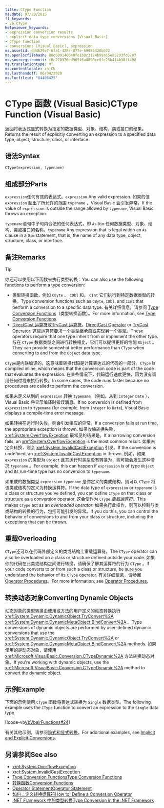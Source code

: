 ```yaml
---
title: CType Function
ms.date: 07/20/2015
f1_keywords:
- vb.CType
helpviewer_keywords:
- expression conversion results
- explicit data type conversions [Visual Basic]
- CType function
- conversions [Visual Basic], expression
ms.assetid: dd4b29e7-6fa1-428c-877e-69955420bb72
ms.openlocfilehash: 88d609146648fe1b0c3124b99a65e85293fc0707
ms.sourcegitcommit: f8c270376ed905f6a8896ce0fe25b4f4b38ff498
ms.translationtype: MT
ms.contentlocale: zh-CN
ms.lasthandoff: 06/04/2020
ms.locfileid: "84406425"
---
```

# <a name="ctype-function-visual-basic"></a><span data-ttu-id="bc939-102">CType 函数 (Visual Basic)</span><span class="sxs-lookup"><span data-stu-id="bc939-102">CType Function (Visual Basic)</span></span>

<span data-ttu-id="bc939-103">返回将表达式显式转换为指定的数据类型、对象、结构、类或接口的结果。</span><span class="sxs-lookup"><span data-stu-id="bc939-103">Returns the result of explicitly converting an expression to a specified data type, object, structure, class, or interface.</span></span>

## <a name="syntax"></a><span data-ttu-id="bc939-104">语法</span><span class="sxs-lookup"><span data-stu-id="bc939-104">Syntax</span></span>

```vb
CType(expression, typename)
```

## <a name="parts"></a><span data-ttu-id="bc939-105">组成部分</span><span class="sxs-lookup"><span data-stu-id="bc939-105">Parts</span></span>

<span data-ttu-id="bc939-106">`expression`任何有效的表达式。</span><span class="sxs-lookup"><span data-stu-id="bc939-106">`expression` Any valid expression.</span></span> <span data-ttu-id="bc939-107">如果的值 `expression` 超出了所允许的范围 `typename` ，Visual Basic 会引发异常。</span><span class="sxs-lookup"><span data-stu-id="bc939-107">If the value of `expression` is outside the range allowed by `typename`, Visual Basic throws an exception.</span></span>

<span data-ttu-id="bc939-108">`typename`语句中子句内合法的任何表达式，即 `As` `Dim` 任何数据类型、对象、结构、类或接口的名称。</span><span class="sxs-lookup"><span data-stu-id="bc939-108">`typename` Any expression that is legal within an `As` clause in a `Dim` statement, that is, the name of any data type, object, structure, class, or interface.</span></span>

## <a name="remarks"></a><span data-ttu-id="bc939-109">备注</span><span class="sxs-lookup"><span data-stu-id="bc939-109">Remarks</span></span>

> [!TIP]
> <span data-ttu-id="bc939-110">你还可以使用以下函数来执行类型转换：</span><span class="sxs-lookup"><span data-stu-id="bc939-110">You can also use the following functions to perform a type conversion:</span></span>
>
> - <span data-ttu-id="bc939-111">类型转换函数，例如 `CByte` 、 `CDbl` 和， `CInt` 它们执行到特定数据类型的转换。</span><span class="sxs-lookup"><span data-stu-id="bc939-111">Type conversion functions such as `CByte`, `CDbl`, and `CInt` that perform a conversion to a specific data type.</span></span> <span data-ttu-id="bc939-112">有关详细信息，请参阅 [Type Conversion Functions](type-conversion-functions.md)（类型转换函数）。</span><span class="sxs-lookup"><span data-stu-id="bc939-112">For more information, see [Type Conversion Functions](type-conversion-functions.md).</span></span>
> - <span data-ttu-id="bc939-113">[DirectCast 运算符](../operators/directcast-operator.md)或[TryCast 运算符](../operators/trycast-operator.md)。</span><span class="sxs-lookup"><span data-stu-id="bc939-113">[DirectCast Operator](../operators/directcast-operator.md) or [TryCast Operator](../operators/trycast-operator.md).</span></span> <span data-ttu-id="bc939-114">这些运算符要求一个类型继承自或实现另一个类型。</span><span class="sxs-lookup"><span data-stu-id="bc939-114">These operators require that one type inherit from or implement the other type.</span></span> <span data-ttu-id="bc939-115">与在 `CType` 数据类型之间进行转换相比，它们可以提供更好的性能 `Object` 。</span><span class="sxs-lookup"><span data-stu-id="bc939-115">They can provide somewhat better performance than `CType` when converting to and from the `Object` data type.</span></span>

<span data-ttu-id="bc939-116">`CType`是内联编译的，这意味着转换代码是计算表达式的代码的一部分。</span><span class="sxs-lookup"><span data-stu-id="bc939-116">`CType` is compiled inline, which means that the conversion code is part of the code that evaluates the expression.</span></span> <span data-ttu-id="bc939-117">在某些情况下，代码运行速度更快，因为没有调用任何过程来执行转换。</span><span class="sxs-lookup"><span data-stu-id="bc939-117">In some cases, the code runs faster because no procedures are called to perform the conversion.</span></span>

<span data-ttu-id="bc939-118">如果未定义从到的 `expression` 转换 `typename` （例如，从到 `Integer` `Date` ），Visual Basic 将显示编译时错误消息。</span><span class="sxs-lookup"><span data-stu-id="bc939-118">If no conversion is defined from `expression` to `typename` (for example, from `Integer` to `Date`), Visual Basic displays a compile-time error message.</span></span>

<span data-ttu-id="bc939-119">如果转换在运行时失败，则会引发相应的异常。</span><span class="sxs-lookup"><span data-stu-id="bc939-119">If a conversion fails at run time, the appropriate exception is thrown.</span></span> <span data-ttu-id="bc939-120">如果收缩转换失败， <xref:System.OverflowException> 最常见的结果是。</span><span class="sxs-lookup"><span data-stu-id="bc939-120">If a narrowing conversion fails, an <xref:System.OverflowException> is the most common result.</span></span> <span data-ttu-id="bc939-121">如果未定义转换，则会 <xref:System.InvalidCastException> 引发。</span><span class="sxs-lookup"><span data-stu-id="bc939-121">If the conversion is undefined, an <xref:System.InvalidCastException> in thrown.</span></span> <span data-ttu-id="bc939-122">例如，如果 `expression` 的类型为 `Object` 且其运行时类型没有转换为，则可能会发生这种情况 `typename` 。</span><span class="sxs-lookup"><span data-stu-id="bc939-122">For example, this can happen  if `expression` is of type `Object` and its run-time type has no conversion to `typename`.</span></span>

<span data-ttu-id="bc939-123">如果或的数据类型 `expression` `typename` 是你定义的类或结构，则可以 `CType` 将该类或结构的定义为转换运算符。</span><span class="sxs-lookup"><span data-stu-id="bc939-123">If the data type of `expression` or `typename` is a class or structure you've defined, you can define `CType` on that class or structure as a conversion operator.</span></span> <span data-ttu-id="bc939-124">这会使作为 `CType` *重载运算符*。</span><span class="sxs-lookup"><span data-stu-id="bc939-124">This makes `CType` act as an *overloaded operator*.</span></span> <span data-ttu-id="bc939-125">如果执行此操作，则可以控制与类或结构的转换的行为，包括可能引发的异常。</span><span class="sxs-lookup"><span data-stu-id="bc939-125">If you do this, you can control the behavior of conversions to and from your class or structure, including the exceptions that can be thrown.</span></span>

## <a name="overloading"></a><span data-ttu-id="bc939-126">重载</span><span class="sxs-lookup"><span data-stu-id="bc939-126">Overloading</span></span>

<span data-ttu-id="bc939-127">`CType`还可以在代码外部定义的类或结构上重载运算符。</span><span class="sxs-lookup"><span data-stu-id="bc939-127">The `CType` operator can also be overloaded on a class or structure defined outside your code.</span></span> <span data-ttu-id="bc939-128">如果你的代码在此类或结构之间进行转换，请确保了解其运算符的行为 `CType` 。</span><span class="sxs-lookup"><span data-stu-id="bc939-128">If your code converts to or from such a class or structure, be sure you understand the behavior of its `CType` operator.</span></span> <span data-ttu-id="bc939-129">有关详细信息，请参阅 [Operator Procedures](../../programming-guide/language-features/procedures/operator-procedures.md)。</span><span class="sxs-lookup"><span data-stu-id="bc939-129">For more information, see [Operator Procedures](../../programming-guide/language-features/procedures/operator-procedures.md).</span></span>

## <a name="converting-dynamic-objects"></a><span data-ttu-id="bc939-130">转换动态对象</span><span class="sxs-lookup"><span data-stu-id="bc939-130">Converting Dynamic Objects</span></span>

<span data-ttu-id="bc939-131">动态对象的类型转换由使用或方法的用户定义的动态转换执行 <xref:System.Dynamic.DynamicObject.TryConvert%2A> <xref:System.Dynamic.DynamicMetaObject.BindConvert%2A> 。</span><span class="sxs-lookup"><span data-stu-id="bc939-131">Type conversions of dynamic objects are performed by user-defined dynamic conversions that use the <xref:System.Dynamic.DynamicObject.TryConvert%2A> or <xref:System.Dynamic.DynamicMetaObject.BindConvert%2A> methods.</span></span> <span data-ttu-id="bc939-132">如果使用的是动态对象，请使用 <xref:Microsoft.VisualBasic.Conversion.CTypeDynamic%2A> 方法转换动态对象。</span><span class="sxs-lookup"><span data-stu-id="bc939-132">If you're working with dynamic objects, use the <xref:Microsoft.VisualBasic.Conversion.CTypeDynamic%2A> method to convert the dynamic object.</span></span>

## <a name="example"></a><span data-ttu-id="bc939-133">示例</span><span class="sxs-lookup"><span data-stu-id="bc939-133">Example</span></span>

<span data-ttu-id="bc939-134">下面的示例使用 `CType` 函数将表达式转换为 `Single` 数据类型。</span><span class="sxs-lookup"><span data-stu-id="bc939-134">The following example uses the `CType` function to convert an expression to the `Single` data type.</span></span>

[!code-vb[VbVbalrFunctions#24](~/samples/snippets/visualbasic/VS_Snippets_VBCSharp/VbVbalrFunctions/VB/Class1.vb#24)]

<span data-ttu-id="bc939-135">有关其他示例，请参阅[隐式和显式转换](../../programming-guide/language-features/data-types/implicit-and-explicit-conversions.md)。</span><span class="sxs-lookup"><span data-stu-id="bc939-135">For additional examples, see [Implicit and Explicit Conversions](../../programming-guide/language-features/data-types/implicit-and-explicit-conversions.md).</span></span>

## <a name="see-also"></a><span data-ttu-id="bc939-136">另请参阅</span><span class="sxs-lookup"><span data-stu-id="bc939-136">See also</span></span>

- <xref:System.OverflowException>
- <xref:System.InvalidCastException>
- [<span data-ttu-id="bc939-137">Type Conversion Functions</span><span class="sxs-lookup"><span data-stu-id="bc939-137">Type Conversion Functions</span></span>](type-conversion-functions.md)
- [<span data-ttu-id="bc939-138">转换函数</span><span class="sxs-lookup"><span data-stu-id="bc939-138">Conversion Functions</span></span>](conversion-functions.md)
- [<span data-ttu-id="bc939-139">Operator Statement</span><span class="sxs-lookup"><span data-stu-id="bc939-139">Operator Statement</span></span>](../statements/operator-statement.md)
- [<span data-ttu-id="bc939-140">如何：定义转换运算符</span><span class="sxs-lookup"><span data-stu-id="bc939-140">How to: Define a Conversion Operator</span></span>](../../programming-guide/language-features/procedures/how-to-define-a-conversion-operator.md)
- [<span data-ttu-id="bc939-141">.NET Framework 中的类型转换</span><span class="sxs-lookup"><span data-stu-id="bc939-141">Type Conversion in the .NET Framework</span></span>](../../../standard/base-types/type-conversion.md)
